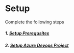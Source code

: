 # Setup

Complete the following steps

##### 1. [Setup Prerequsites](Prerequisites.md)

##### 2. [Setup Azure Devops Project](SetupAzureDevops.md) 
